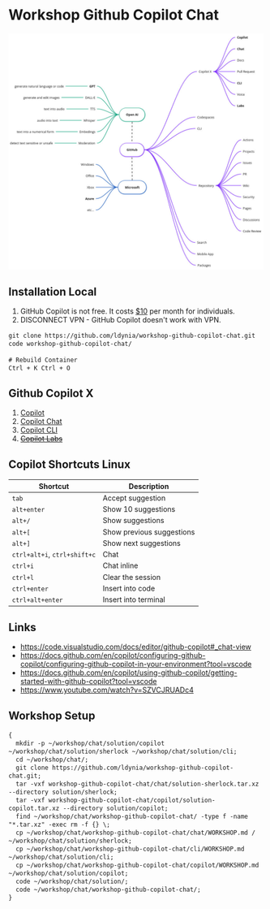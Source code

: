 # Workshop Github Copilot Chat

![github](/docs/assets/github.jpg)

## Installation Local

1. GitHub Copilot is not free. It costs [$10](https://github.com/features/copilot/plans#pricing) per month for individuals.
1. DISCONNECT VPN - GitHub Copilot doesn't work with VPN.

```shell
git clone https://github.com/ldynia/workshop-github-copilot-chat.git
code workshop-github-copilot-chat/

# Rebuild Container
Ctrl + K Ctrl + O
```

## Github Copilot X

1. [Copilot](./copilot/WORKSHOP.md)
1. [Copilot Chat](./chat/WORKSHOP.md)
1. [Copilot CLI](./cli/WORKSHOP.md)
1. [~~Copilot Labs~~](https://marketplace.visualstudio.com/items?itemName=GitHub.copilot-labs)

## Copilot Shortcuts Linux

| Shortcut | Description |
| -------- | ----------- |
| `tab` | Accept suggestion |
| `alt+enter` | Show 10 suggestions |
| `alt+/` | Show suggestions |
| `alt+[` | Show previous suggestions |
| `alt+]` | Show next suggestions |
| `ctrl+alt+i`, `ctrl+shift+c` | Chat |
| `ctrl+i` | Chat inline |
| `ctrl+l` | Clear the session |
| `ctrl+enter` | Insert into code |
| `ctrl+alt+enter` | Insert into terminal |

## Links

- https://code.visualstudio.com/docs/editor/github-copilot#_chat-view
- https://docs.github.com/en/copilot/configuring-github-copilot/configuring-github-copilot-in-your-environment?tool=vscode
- https://docs.github.com/en/copilot/using-github-copilot/getting-started-with-github-copilot?tool=vscode
- https://www.youtube.com/watch?v=SZVCJRUADc4


## Workshop Setup

```shell
{
  mkdir -p ~/workshop/chat/solution/copilot ~/workshop/chat/solution/sherlock ~/workshop/chat/solution/cli;
  cd ~/workshop/chat/;
  git clone https://github.com/ldynia/workshop-github-copilot-chat.git;
  tar -vxf workshop-github-copilot-chat/chat/solution-sherlock.tar.xz --directory solution/sherlock;
  tar -vxf workshop-github-copilot-chat/copilot/solution-copilot.tar.xz --directory solution/copilot;
  find ~/workshop/chat/workshop-github-copilot-chat/ -type f -name "*.tar.xz" -exec rm -f {} \;
  cp ~/workshop/chat/workshop-github-copilot-chat/chat/WORKSHOP.md / ~/workshop/chat/solution/sherlock;
  cp ~/workshop/chat/workshop-github-copilot-chat/cli/WORKSHOP.md ~/workshop/chat/solution/cli;
  cp ~/workshop/chat/workshop-github-copilot-chat/copilot/WORKSHOP.md ~/workshop/chat/solution/copilot;
  code ~/workshop/chat/solution/;
  code ~/workshop/chat/workshop-github-copilot-chat/;
}
```
